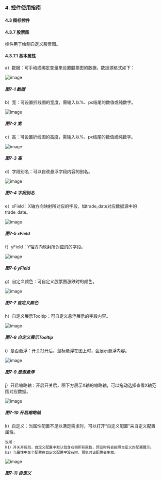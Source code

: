 ### 4. 控件使用指南

#### 4.3 图标控件 

#### 4.3.7 股票图

控件用于绘制自定义股票图。

#### 4.3.7.1 基本属性

a）数据：可手动或绑定变量来设置股票图的数据，数据源格式如下：

![image](https://user-images.githubusercontent.com/79617492/218399667-b640ffe6-5ced-4fae-a1bc-6dd5d9f7013d.png)

##### 图7-1 数据

b）宽：可设置折线图的宽度，需输入以%、px结尾的数值或纯数字。

![image](https://user-images.githubusercontent.com/79617492/218400151-f883e7a6-194e-41ce-ade1-672203aeea59.png)

##### 图7-2 宽

c）高：可设置折线图的高度，需输入以%、px结尾的数值或纯数字。

![image](https://user-images.githubusercontent.com/79617492/218400171-ffc6fb88-05c3-4b19-92ea-74d4bc4a66e5.png)

##### 图7-3 高

d）字段别名：可以自改悬浮字段内容的别名。

![image](https://user-images.githubusercontent.com/79617492/218400181-b8c0f0ba-ec2a-427d-9d1e-f605e083bbda.png)

##### 图7-4 字段别名

e）xField：X轴方向映射所对应的字段，如trade_date对应数据源中的trade_date。

![image](https://user-images.githubusercontent.com/79617492/218400213-bcda0cef-836a-4bda-891f-a799dd7796ae.png)

##### 图7-5 xField

f）yField：Y轴方向映射所对应的的字段。

![image](https://user-images.githubusercontent.com/79617492/218400273-6e2aa635-2993-43b8-87d9-cca38a7e79f9.png)

##### 图7-6 yField

g）自定义颜色：可自定义股票图涨跌时的颜色。

![image](https://user-images.githubusercontent.com/79617492/218400285-b2bb4971-9be6-470d-9a66-e5776fa56a45.png)

##### 图7-7 自定义颜色

h）自定义展示Tooltip：可自定义悬浮展示的字段内容。

![image](https://user-images.githubusercontent.com/79617492/218400306-73b07899-7c07-49c7-8b55-83c8a9e2a0a8.png)

##### 图7-8 自定义展示Tooltip

i）是否悬浮：开关打开后，鼠标悬浮在图上时，会展示悬浮内容。

![image](https://user-images.githubusercontent.com/79617492/218400348-4f800e0b-9f30-4479-a031-6d6d7672f8ec.png)

##### 图7-9 是否悬浮

j）开启缩略轴：开启开关后，图下方展示X轴的缩略轴，可以拖动选择查看X轴范围对应数据。

![image](https://user-images.githubusercontent.com/79617492/218400370-f8342caa-0b21-4357-8df4-4a0e1829bb5d.png)

##### 图7-10 开启缩略轴

k）自定义：当属性配置不足以满足需求时，可以打开“自定义配置”来自定义配置属性。


```
说明：
k1）开关开启后，自定义配置中默认包含右侧所有属性，预览时将会按照自定义的配置展示。
k2）当属性中某个配置在自定义配置中没有时，预览时该配置会生效。
```

![image](https://user-images.githubusercontent.com/79617492/218400385-cccf565b-4f60-4ea8-9b9b-23810b92f69e.png)

##### 图7-11 自定义
